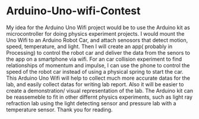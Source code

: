 # Arduino-Uno-wifi-Contest
My idea for the Arduino Uno Wifi project would be to use the Arduino kit as microcontroller for doing physics experiment projects. I would mount the Uno Wifi to an Arduino Robot Car, and attach senosors that detect motion, speed, temperature, and light. Then I will create an app( probably in Processing) to control the robot car and deliver the data from the senors to the app on a smartphone via wifi. For an car collision experiment to find relationships of momentum and impulse, I can use the phone to control the speed of the robot car instead of using a physical spring to start the car. This Arduino Uno Wifi will help to collect much more accurate datas for the lab, and easily collect datas for writing lab report. Also it will be easier to create a demonstration/ visual representation of the lab. The Arduino kit can be reassemeble to fit in other differnt physics experiments, such as light ray refraction lab using the light detecting sensor and pressure lab with a temperature sensor.
Thank you for reading.
